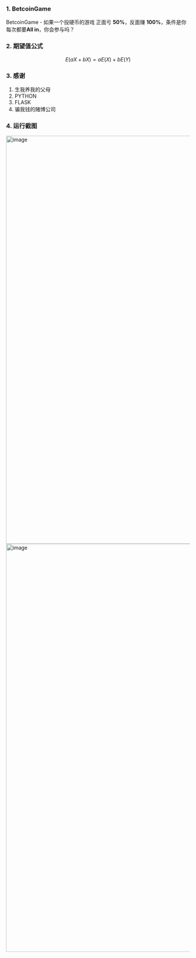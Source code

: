 ### 1. BetcoinGame
BetcoinGame - 如果一个投硬币的游戏 正面亏 **50%**，反面赚 **100%**，条件是你每次都要**All in**，你会参与吗？

### 2. 期望值公式
$$
E(aX+bX)= aE(X)+bE(Y)
$$

### 3. 感谢
1. 生我养我的父母
2. PYTHON
3. FLASK
4. 骗我钱的赌博公司

### 4. 运行截图
<img width="1115" alt="image" src="https://github.com/haokanako/BetcoinGame/assets/74845190/e90101a5-5737-4d57-bcdb-ea14ce8c3820">

<img width="1115" alt="image" src="https://github.com/haokanako/BetcoinGame/assets/74845190/5b1ee6b6-d338-4d1d-999f-04cf8e4be628">

